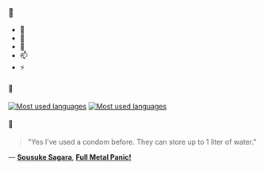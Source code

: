 ### 👋

- 🔭
- 🌱
- 💬
- 📫
- ⚡

#### 🧏

[![Most used languages](https://github-readme-stats-aynah.vercel.app/api/top-langs/?username=aynh&theme=solarized-dark&langs_count=6&layout=compact&hide_title=true)](https://github.com/anuraghazra/github-readme-stats#gh-dark-mode-only)
[![Most used languages](https://github-readme-stats-aynah.vercel.app/api/top-langs/?username=aynh&theme=solarized-light&langs_count=6&layout=compact&hide_title=true)](https://github.com/anuraghazra/github-readme-stats#gh-light-mode-only)

#### 💬

> "Yes I've used a condom before. They can store up to 1 liter of water."

&mdash; [**Sousuke Sagara**](https://myanimelist.net/character.php?q=Sousuke%20Sagara&cat=character), [**Full Metal Panic!**](https://myanimelist.net/search/all?q=Full%20Metal%20Panic!&cat=all)
